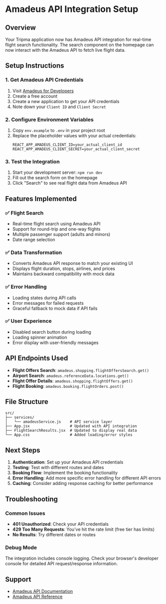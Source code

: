 # Amadeus API Integration Setup

## Overview
Your Tripma application now has Amadeus API integration for real-time flight search functionality. The search component on the homepage can now interact with the Amadeus API to fetch live flight data.

## Setup Instructions

### 1. Get Amadeus API Credentials
1. Visit [Amadeus for Developers](https://developers.amadeus.com/)
2. Create a free account
3. Create a new application to get your API credentials
4. Note down your `Client ID` and `Client Secret`

### 2. Configure Environment Variables
1. Copy `env.example` to `.env` in your project root
2. Replace the placeholder values with your actual credentials:
   ```
   REACT_APP_AMADEUS_CLIENT_ID=your_actual_client_id
   REACT_APP_AMADEUS_CLIENT_SECRET=your_actual_client_secret
   ```

### 3. Test the Integration
1. Start your development server: `npm run dev`
2. Fill out the search form on the homepage
3. Click "Search" to see real flight data from Amadeus API

## Features Implemented

### ✅ Flight Search
- Real-time flight search using Amadeus API
- Support for round-trip and one-way flights
- Multiple passenger support (adults and minors)
- Date range selection

### ✅ Data Transformation
- Converts Amadeus API response to match your existing UI
- Displays flight duration, stops, airlines, and prices
- Maintains backward compatibility with mock data

### ✅ Error Handling
- Loading states during API calls
- Error messages for failed requests
- Graceful fallback to mock data if API fails

### ✅ User Experience
- Disabled search button during loading
- Loading spinner animation
- Error display with user-friendly messages

## API Endpoints Used

- **Flight Offers Search**: `amadeus.shopping.flightOffersSearch.get()`
- **Airport Search**: `amadeus.referenceData.locations.get()`
- **Flight Offer Details**: `amadeus.shopping.flightOffers.get()`
- **Flight Booking**: `amadeus.booking.flightOrders.post()`

## File Structure

```
src/
├── services/
│   └── amadeusService.js    # API service layer
├── App.jsx                  # Updated with API integration
├── FlightSearchResults.jsx  # Updated to display real data
└── App.css                  # Added loading/error styles
```

## Next Steps

1. **Authentication**: Set up your Amadeus API credentials
2. **Testing**: Test with different routes and dates
3. **Booking Flow**: Implement the booking functionality
4. **Error Handling**: Add more specific error handling for different API errors
5. **Caching**: Consider adding response caching for better performance

## Troubleshooting

### Common Issues
- **401 Unauthorized**: Check your API credentials
- **429 Too Many Requests**: You've hit the rate limit (free tier has limits)
- **No Results**: Try different dates or routes

### Debug Mode
The integration includes console logging. Check your browser's developer console for detailed API request/response information.

## Support
- [Amadeus API Documentation](https://developers.amadeus.com/self-service)
- [Amadeus API Reference](https://developers.amadeus.com/self-service/category/air/api-doc)
